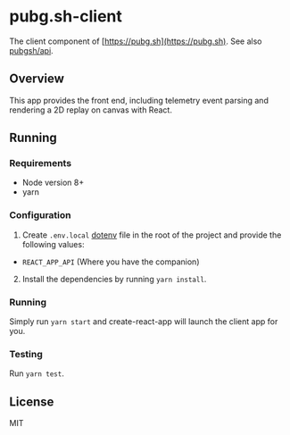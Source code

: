 # pubg.sh-client

The client component of [https://pubg.sh](https://pubg.sh). See also [pubgsh/api](https://github.com/pubgsh/api).

## Overview

This app provides the front end, including telemetry event parsing and rendering a 2D replay on canvas with React.

## Running

### Requirements

- Node version 8+
- yarn

### Configuration

1. Create `.env.local` [dotenv](https://github.com/motdotla/dotenv) file in the root of the project and provide the following values:

- `REACT_APP_API` (Where you have the companion)

2. Install the dependencies by running `yarn install`.

### Running

Simply run `yarn start` and create-react-app will launch the client app for you.

### Testing

Run `yarn test`.

## License

MIT
